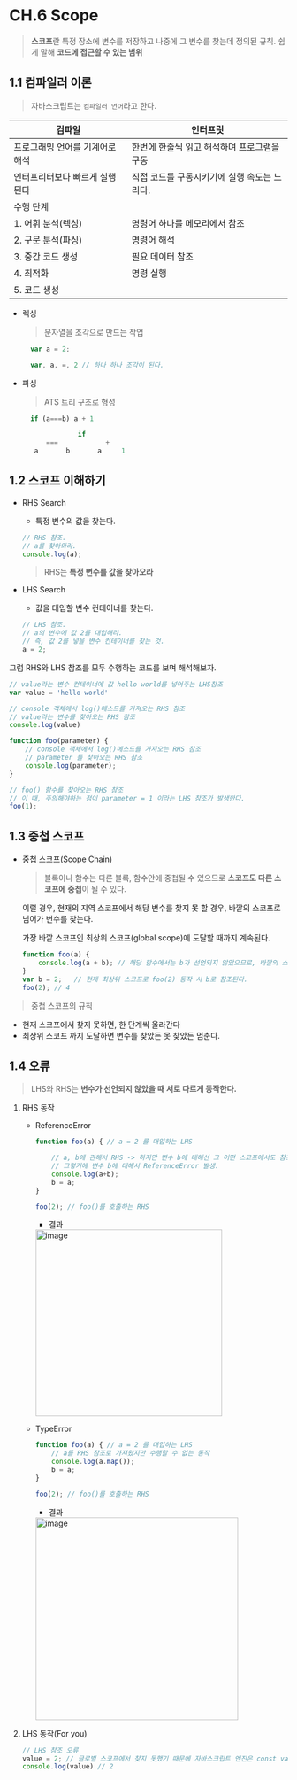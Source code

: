 # CH.6 Scope

> **스코프**란 특정 장소에 변수를 저장하고 나중에 그 변수를 찾는데 정의된 규칙.
> 쉽게 말해 **코드에 접근할 수 있는 범위**

## 1.1 컴파일러 이론
> 자바스크립트는 `컴파일러 언어`라고 한다. 

| 컴파일               | 인터프릿                      |
|-------------------|---------------------------|
| 프로그래밍 언어를 기계어로 해석 | 한번에 한줄씩 읽고 해석하며 프로그램을 구동  |
| 인터프리터보다 빠르게 실행된다  | 직접 코드를 구동시키기에 실행 속도는 느리다. |
| 수행 단계             |                           |
| 1. 어휘 분석(렉싱)      | 명령어 하나를 메모리에서 참조          |
| 2. 구문 분석(파싱)      | 명령어 해석                    |
| 3. 중간 코드 생성       | 필요 데이터 참조                 |
| 4. 최적화            | 명령 실행                     |
| 5. 코드 생성          |                           |

- 렉싱
  > 문자열을 조각으로 만드는 작업
  ```javascript
    var a = 2;
  
    var, a, =, 2 // 하나 하나 조각이 된다.
    ```

- 파싱
  > ATS 트리 구조로 형성
  ```javascript
    if (a===b) a + 1
  
                if              
        ===            +
     a       b       a     1
    ```
   
## 1.2 스코프 이해하기

- RHS Search
    -  특정 변수의 값을 찾는다.
  
  ```javascript
  // RHS 참조.
  // a를 찾아와라.
  console.log(a);
    ```
  > RHS는 **특정 변수를 값을 찾아오라**

- LHS Search
    - 값을 대입할 변수 컨테이너를 찾는다.
  
    ```javascript
  // LHS 참조.
  // a의 변수에 값 2를 대입해라.
  // 즉, 값 2를 넣을 변수 컨테이너를 찾는 것.
  a = 2;
    ```

그럼 RHS와 LHS 참조를 모두 수행하는 코드를 보며 해석해보자.

```javascript
// value라는 변수 컨테이너에 값 hello world를 넣어주는 LHS참조 
var value = 'hello world'

// console 객체에서 log()메소드를 가져오는 RHS 참조
// value라는 변수를 찾아오는 RHS 참조
console.log(value)

function foo(parameter) {
    // console 객체에서 log()메소드를 가져오는 RHS 참조
    // parameter 를 찾아오는 RHS 참조
    console.log(parameter);
}

// foo() 함수를 찾아오는 RHS 참조
// 이 때, 주의해야하는 점이 parameter = 1 이라는 LHS 참조가 발생한다.
foo(1); 
```

## 1.3 중첩 스코프
 - 중첩 스코프(Scope Chain)
    > 블록이나 함수는 다른 블록, 함수안에 중첩될 수 있으므로 **스코프도 다른 스코프에 중첩**이 될 수 있다.
 
    이럴 경우, 현재의 지역 스코프에서 해당 변수를 찾지 못 할 경우, 바깥의 스코프로 넘어가 변수를 찾는다.

    가장 바깥 스코프인 최상위 스코프(global scope)에 도달할 때까지 계속된다.

    ```javascript
    function foo(a) {
        console.log(a + b); // 해당 함수에서는 b가 선언되지 않았으므로, 바깥의 스코프로 올라간다.
   }
   var b = 2;   // 현재 최상위 스코프로 foo(2) 동작 시 b로 참조된다.
   foo(2); // 4
      ```
   
>중첩 스코프의 규칙
- 현재 스코프에서 찾지 못하면, 한 단계씩 올라간다
- 최상위 스코프 까지 도달하면 변수를 찾았든 못 찾았든 멈춘다.

## 1.4 오류

> LHS와 RHS는 **변수가 선언되지 않았을 때 서로 다르게 동작한다.**

1. RHS 동작
   - ReferenceError
       ```javascript
       function foo(a) { // a = 2 를 대입하는 LHS
    
           // a, b에 관해서 RHS -> 하지만 변수 b에 대해선 그 어떤 스코프에서도 참조할 수 없다.
           // 그렇기에 변수 b에 대해서 ReferenceError 발생.
           console.log(a+b);
           b = a;
       }
    
       foo(2); // foo()를 호출하는 RHS
       ```
      - 결과   
      <img width="337" alt="image" src="https://user-images.githubusercontent.com/84619866/155861909-812b7f11-f3c6-4db7-a8a0-3631cb379e21.png">
   
   - TypeError
     ```javascript
     function foo(a) { // a = 2 를 대입하는 LHS
         // a를 RHS 참조로 가져왔지만 수행할 수 없는 동작
         console.log(a.map());
         b = a;
     }

     foo(2); // foo()를 호출하는 RHS
     ```
     - 결과
     <img width="366" alt="image" src="https://user-images.githubusercontent.com/84619866/155863058-e93c5d60-5f57-4235-9c8b-94c8e304bf8c.png">
2. LHS 동작(For you)

    ```javascript
    // LHS 참조 오류
    value = 2; // 글로벌 스코프에서 찾지 못했기 때문에 자바스크립트 엔진은 const value = 2 를 자동으로 만들어 준다
    console.log(value) // 2
    ```